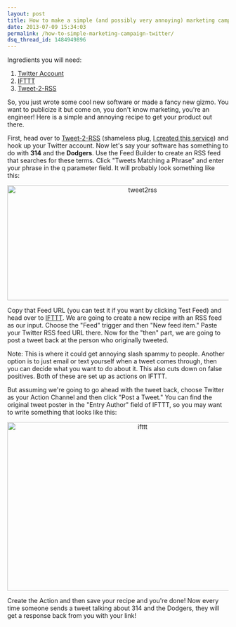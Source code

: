 ```yaml
---
layout: post
title: How to make a simple (and possibly very annoying) marketing campaign based off of Twitter
date: 2013-07-09 15:34:03
permalink: /how-to-simple-marketing-campaign-twitter/
dsq_thread_id: 1484949896
---
```


Ingredients you will need:

  1. <a title="Twitter" href="https://twitter.com/login" target="_blank">Twitter Account</a>
  2. <a title="IFTTT" href="http://ifttt.com" target="_blank">IFTTT</a>
  3. <a title="Tweet-2-RSS" href="http://tweet-2-rss.appspot.com" target="_blank">Tweet-2-RSS</a>

So, you just wrote some cool new software or made a fancy new gizmo. You want to publicize it but come on, you don't know marketing, you're an engineer! Here is a simple and annoying recipe to get your product out there.<!--more-->


  
First, head over to <a title="Tweet-2-RSS" href="http://tweet-2-rss.appspot.com" target="_blank">Tweet-2-RSS</a> (shameless plug, <a title="How to get RSS or XML output from the Twitter API" href="http://mattdodge.net/twitter-rss-xml/" target="_blank">I created this service</a>) and hook up your Twitter account. Now let's say your software has something to do with **314** and the **Dodgers**. Use the Feed Builder to create an RSS feed that searches for these terms. Click "Tweets Matching a Phrase" and enter your phrase in the q parameter field. It will probably look something like this:

<p style="text-align: center;">
  <a href="http://mattdodge.net/wp-content/uploads/2013/07/tweet2rss.png" rel="image_group"><img class="aligncenter  wp-image-205" alt="tweet2rss" src="http://mattdodge.net/wp-content/uploads/2013/07/tweet2rss-1024x448.png" width="600" height="262" srcset="http://mattdodge.net/wp-content/uploads/2013/07/tweet2rss-1024x448.png 1024w, http://mattdodge.net/wp-content/uploads/2013/07/tweet2rss-600x262.png 600w" sizes="(max-width: 600px) 100vw, 600px" /></a>
</p>

Copy that Feed URL (you can test it if you want by clicking Test Feed) and head over to <a title="IFTTT" href="http://ifttt.com" target="_blank">IFTTT</a>. We are going to create a new recipe with an RSS feed as our input. Choose the "Feed" trigger and then "New feed item." Paste your Twitter RSS feed URL there. Now for the "then" part, we are going to post a tweet back at the person who originally tweeted.

Note: This is where it could get annoying slash spammy to people. Another option is to just email or text yourself when a tweet comes through, then you can decide what you want to do about it. This also cuts down on false positives. Both of these are set up as actions on IFTTT.

But assuming we're going to go ahead with the tweet back, choose Twitter as your Action Channel and then click "Post a Tweet." You can find the original tweet poster in the "Entry Author" field of IFTTT, so you may want to write something that looks like this:

<p style="text-align: center;">
  <a href="http://mattdodge.net/wp-content/uploads/2013/07/ifttt.png" rel="image_group"><img class="aligncenter  wp-image-207" alt="ifttt" src="http://mattdodge.net/wp-content/uploads/2013/07/ifttt-1024x657.png" width="600" height="384" srcset="http://mattdodge.net/wp-content/uploads/2013/07/ifttt-1024x657.png 1024w, http://mattdodge.net/wp-content/uploads/2013/07/ifttt-600x385.png 600w, http://mattdodge.net/wp-content/uploads/2013/07/ifttt.png 1398w" sizes="(max-width: 600px) 100vw, 600px" /></a>
</p>

Create the Action and then save your recipe and you're done! Now every time someone sends a tweet talking about 314 and the Dodgers, they will get a response back from you with your link!
